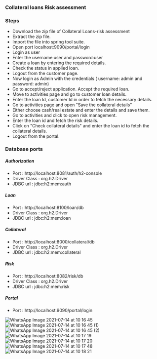 ### Collateral loans Risk assessment

### Steps

- Download the zip file of Collateral Loans-risk assessment
-  Extract the zip file.
-  Import the file into spring tool suite.
- Open port localhost:9090/portal/login
-  Login as user  
- Enter the username:user and password:user
-  Create a loan by entering the required details.
-  Check the status in applied loan.
-  Logout from the customer page.
- Now login as Admin with the credentials ( username: admin and password: admin)
- Go to accept/reject application. Accept the required loan.
- Move to activities page and go to customer loan details.
- Enter the loan Id, customer Id in order to fetch the necessary details.
- Go to activities page and open "Save the collateral details"
- Either choose cash/real estate and enter the details and save them.
- Go to activities and click to open risk management.
- Enter the loan id and fetch the risk details.
- Click on "Check collateral details" and enter the loan id to fetch the collateral details.
- Logout from the portal.

### Database ports 

##### Authorization 
- Port : http://localhost:8081/auth/h2-console
- Driver Class : org.h2.Driver
- JDBC url : jdbc:h2:mem:auth

##### Loan 
- Port : http://localhost:8100/loan/db
- Driver Class : org.h2.Driver
- JDBC url : jdbc:h2:mem:loan

##### Collateral 
- Port : http://localhost:8000/collateral/db
- Driver Class : org.h2.Driver
- JDBC url : jdbc:h2:mem:collateral

##### Risk 
- Port : http://localhost:8082/risk/db
- Driver Class : org.h2.Driver
- JDBC url : jdbc:h2:mem:risk

##### Portal 
- Port : http://localhost:9090/portal/login

![WhatsApp Image 2021-07-14 at 10 16 45](https://user-images.githubusercontent.com/54927584/125572319-020df935-433a-4af1-9ec8-bdf807bd6fb0.jpeg)
![WhatsApp Image 2021-07-14 at 10 16 45 (1)](https://user-images.githubusercontent.com/54927584/125572348-5214b873-ab53-430b-8dcb-14f4d0966baf.jpeg)
![WhatsApp Image 2021-07-14 at 10 16 45 (2)](https://user-images.githubusercontent.com/54927584/125572356-c5e54324-b9ac-4a6f-97b8-8e11776271b8.jpeg)
![WhatsApp Image 2021-07-14 at 10 17 19](https://user-images.githubusercontent.com/54927584/125572369-3658f670-5372-4763-9dc8-8c7abe65da77.jpeg)
![WhatsApp Image 2021-07-14 at 10 17 20](https://user-images.githubusercontent.com/54927584/125572376-1394def9-a9fc-431c-bcea-142898e1c60e.jpeg)
![WhatsApp Image 2021-07-14 at 10 17 48](https://user-images.githubusercontent.com/54927584/125572385-e08b8578-9c37-4312-93bb-4aa4980f72ae.jpeg)
![WhatsApp Image 2021-07-14 at 10 18 21](https://user-images.githubusercontent.com/54927584/125572391-eed4ef06-8563-48b2-bca4-68c7db8d3396.jpeg)



